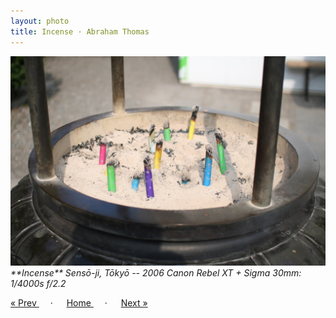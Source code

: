 ```yaml
---
layout: photo
title: Incense · Abraham Thomas
---
```


<img src="/assets/photos/Incense.jpg" width="540px" class="photo">

<i>
**Incense**  
Sensō-ji, Tōkyō -- 2006  
Canon Rebel XT + Sigma 30mm: 1/4000s f/2.2
</i>

<a href="/gallery/buddha"> &laquo; Prev </a> &emsp; · &emsp; 
<a href="/gallery"> Home </a> &emsp; · &emsp; 
<a href="/gallery/span"> Next &raquo; </a>

